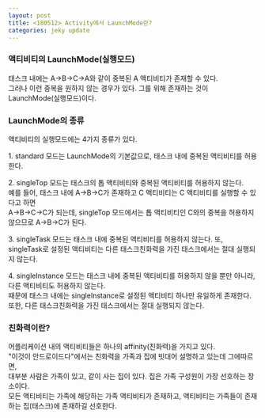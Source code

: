```yaml
---
layout: post
title: <180512> Activity에서 LaunchMode란?
categories: jeky update
---
```


<h3>액티비티의 LaunchMode(실행모드)</h3>
태스크 내에는 A->B->C->A와 같이 중복된 A 액티비티가 존재할 수 있다.<br>
그러나 이런 중복을 원하지 않는 경우가 있다. 그를 위해 존재하는 것이 LaunchMode(실행모드)이다.<br>

<h3>LaunchMode의 종류</h3>
<p>액티비티의 실행모드에는 4가지 종류가 있다.</p>
<p>1. standard 모드는 LaunchMode의 기본값으로, 태스크 내에 중복된 액티비티를 허용한다.</p>
<p>2. singleTop 모드는 태스크의 톱 액티비티와 중복된 액티비티를 허용하지 않는다.<br>
   예를 들어, 태스크 내에 A->B->C가 존재하고 C 액티비티는 C 액티비티를 실행할 수 있다고 하면<br>
   A->B->C->C가 되는데, singleTop 모드에서는 톱 액티비티인 C와의 중복을 허용하지 않으므로 A->B->C가 된다.</p>
<p>3. singleTask 모드는 태스크 내에 중복된 액티비티를 허용하지 않는다. 또, singleTask로 설정된 액티비티는 다른 태스크친화력을 가진 태스크에서는 절대 실행되지 않는다.</p>
<p>4. singleInstance 모드는 태스크 내에 중복된 액티비티를 허용하지 않을 뿐만 아니라, 다른 액티비티도 허용하지 않는다.<br>
   때문에 태스크 내에는 singleInstance로 설정된 액티비티 하나만 유일하게 존재한다. <br>
   또한, 다른 태스크친화력을 가진 태스크에서는 절대 실행되지 않는다.</p>


<h3>친화력이란?</h3>
<p>어플리케이션 내의 액티비티들은 하나의 affinity(친화력)을 가지고 있다.<br>
"이것이 안드로이드다"에서는 친화력을 가족과 집에 빗대어 설명하고 있는데 그에따르면,<br>
대부분 사람은 가족이 있고, 같이 사는 집이 있다. 집은 가족 구성원이 가장 선호하는 장소이다.<br>
모든 액티비티는 가족에 해당하는 가족 액티비티가 존재하고, 액티비티는 가족들이 존재하는 집(태스크)에 존재하길 선호한다. <br>
</p>

